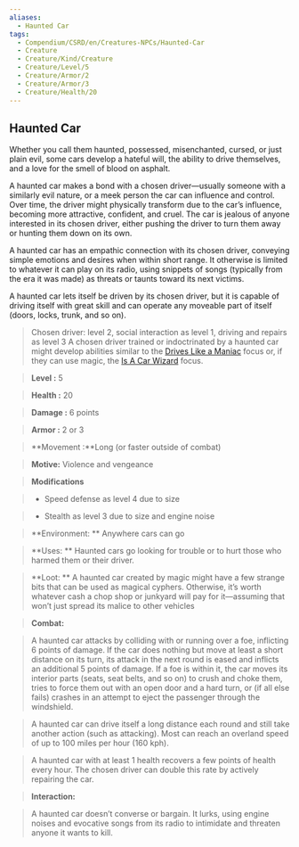 ```yaml
---
aliases:
  - Haunted Car
tags:
  - Compendium/CSRD/en/Creatures-NPCs/Haunted-Car
  - Creature
  - Creature/Kind/Creature
  - Creature/Level/5
  - Creature/Armor/2
  - Creature/Armor/3
  - Creature/Health/20
---
```

  
    
## Haunted Car    
Whether you call them haunted, possessed, misenchanted, cursed, or just plain evil, some cars develop a hateful will, the ability to drive themselves, and a love for the smell of blood on asphalt.   
  
A haunted car makes a bond with a chosen driver—usually someone with a similarly evil nature, or a meek person the car can influence and control. Over time, the driver might physically transform due to the car’s influence, becoming more attractive, confident, and cruel. The car is jealous of anyone interested in its chosen driver, either pushing the driver to turn them away or hunting them down on its own.   
  
A haunted car has an empathic connection with its chosen driver, conveying simple emotions and desires when within short range. It otherwise is limited to whatever it can play on its radio, using snippets of songs (typically from the era it was made) as threats or taunts toward its next victims.   
  
A haunted car lets itself be driven by its chosen driver, but it is capable of driving itself with great skill and can operate any moveable part of itself (doors, locks, trunk, and so on).  
  
>Chosen driver: level 2, social interaction as level 1, driving and repairs as level 3 A chosen driver trained or indoctrinated by a haunted car might develop abilities similar to the [Drives Like a Maniac](Drives-Like-a-Maniac.md) focus or, if they can use magic, the  [Is A Car Wizard](Is-A-Car-Wizard.md) focus.  
  
    
> **Level :** 5    
> **Health :** 20    
> **Damage :** 6 points    
> **Armor :** 2 or 3   
> **Movement :**Long (or faster outside of combat)   
> **Motive:** Violence and vengeance    
  
> **Modifications**    
>- Speed defense as level 4 due to size   
>- Stealth as level 3 due to size and engine noise   
  
    
> **Environment: ** Anywhere cars can go   
   
> **Uses: ** Haunted cars go looking for trouble or to hurt those who harmed them or their driver.   
  
> **Loot: ** A haunted car created by magic might have a few strange bits that can be used as magical cyphers. Otherwise, it’s worth whatever cash a chop shop or junkyard will pay for it—assuming that won’t just spread its malice to other vehicles  
  
> **Combat:**   
>A haunted car attacks by colliding with or running over a foe, inflicting 6 points of damage. If the car does nothing but move at least a short distance on its turn, its attack in the next round is eased and inflicts an additional 5 points of damage. If a foe is within it, the car moves its interior parts (seats, seat belts, and so on) to crush and choke them, tries to force them out with an open door and a hard turn, or (if all else fails) crashes in an attempt to eject the passenger through the windshield.   
>  
>A haunted car can drive itself a long distance each round and still take another action (such as attacking). Most can reach an overland speed of up to 100 miles per hour (160 kph).   
>  
>A haunted car with at least 1 health recovers a few points of health every hour. The chosen driver can double this rate by actively repairing the car.   
  
  
> **Interaction:**   
> A haunted car doesn’t converse or bargain. It lurks, using engine noises and evocative songs from its radio to intimidate and threaten anyone it wants to kill.   
  
